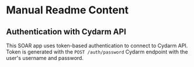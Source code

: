 # Manual Readme Content
## Authentication with Cydarm API
This SOAR app uses token-based authentication to connect to Cydarm API.
Token is generated with the `POST /auth/password` Cydarm endpoint with the user's username and password.